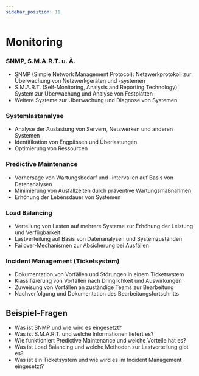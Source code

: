 ```yaml
---
sidebar_position: 11
---
```


# Monitoring

<!-- Monitoringsysteme anwenden und Ergebnisse
interpretieren können

-   SNMP, S.M.A.R.T. u. Ä.
-   Systemlastanalyse
-   Predictive Maintenance
-   Load Balancing
-   Incident Management (Ticketsystem) -->

### SNMP, S.M.A.R.T. u. Ä.

-   SNMP (Simple Network Management Protocol): Netzwerkprotokoll zur Überwachung von Netzwerkgeräten und -systemen
-   S.M.A.R.T. (Self-Monitoring, Analysis and Reporting Technology): System zur Überwachung und Analyse von Festplatten
-   Weitere Systeme zur Überwachung und Diagnose von Systemen

### Systemlastanalyse

-   Analyse der Auslastung von Servern, Netzwerken und anderen Systemen
-   Identifikation von Engpässen und Überlastungen
-   Optimierung von Ressourcen

### Predictive Maintenance

-   Vorhersage von Wartungsbedarf und -intervallen auf Basis von Datenanalysen
-   Minimierung von Ausfallzeiten durch präventive Wartungsmaßnahmen
-   Erhöhung der Lebensdauer von Systemen

### Load Balancing

-   Verteilung von Lasten auf mehrere Systeme zur Erhöhung der Leistung und Verfügbarkeit
-   Lastverteilung auf Basis von Datenanalysen und Systemzuständen
-   Failover-Mechanismen zur Absicherung bei Ausfällen

### Incident Management (Ticketsystem)

-   Dokumentation von Vorfällen und Störungen in einem Ticketsystem
-   Klassifizierung von Vorfällen nach Dringlichkeit und Auswirkungen
-   Zuweisung von Vorfällen an zuständige Teams zur Bearbeitung
-   Nachverfolgung und Dokumentation des Bearbeitungsfortschritts

## Beispiel-Fragen

-   Was ist SNMP und wie wird es eingesetzt?
-   Was ist S.M.A.R.T. und welche Informationen liefert es?
-   Wie funktioniert Predictive Maintenance und welche Vorteile hat es?
-   Was ist Load Balancing und welche Methoden zur Lastverteilung gibt es?
-   Was ist ein Ticketsystem und wie wird es im Incident Management eingesetzt?
